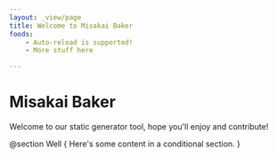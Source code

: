 ```yaml
---
layout: _view/page
title: Welcome to Misakai Baker
foods:
    - Auto-reload is supported!
    - More stuff here

---
```


# Misakai Baker
Welcome to our static generator tool, hope you'll enjoy and contribute!



@section Well
{
    Here's some content in a conditional section. 
}


